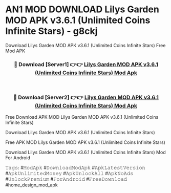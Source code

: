 # AN1 MOD DOWNLOAD Lilys Garden MOD APK v3.6.1 (Unlimited Coins Infinite Stars) - g8ckj
Download Lilys Garden MOD APK v3.6.1 (Unlimited Coins Infinite Stars) Free Mod APK

<div align="center">
<h3>🔴 Download [Server1] 👉👉 <a href="https://apk-comot.site?title=Lilys_Garden_MOD_APK_v3.6.1_(Unlimited_Coins_Infinite_Stars)">Lilys Garden MOD APK v3.6.1 (Unlimited Coins Infinite Stars) Mod Apk</a></h3><br>

<h3>🔴 Download [Server2] 👉👉 <a href="https://apk-comot.site?title=Lilys_Garden_MOD_APK_v3.6.1_(Unlimited_Coins_Infinite_Stars)">Lilys Garden MOD APK v3.6.1 (Unlimited Coins Infinite Stars) Mod Apk</a></h3>
</div>


Free Download APK MOD Lilys Garden MOD APK v3.6.1 (Unlimited Coins Infinite Stars)

Download Lilys Garden MOD APK v3.6.1 (Unlimited Coins Infinite Stars) 

Free APK MOD Lilys Garden MOD APK v3.6.1 (Unlimited Coins Infinite Stars) 

Download Lilys Garden MOD APK v3.6.1 (Unlimited Coins Infinite Stars) Mod For Android

𝚃𝚊𝚐𝚜: #𝙼𝚘𝚍𝙰𝚙𝚔 #𝙳𝚘𝚠𝚗𝚕𝚘𝚊𝚍𝙼𝚘𝚍𝙰𝚙𝚔 #𝙰𝚙𝚔𝙻𝚊𝚝𝚎𝚜𝚝𝚅𝚎𝚛𝚜𝚒𝚘𝚗 #𝙰𝚙𝚔𝚄𝚗𝚕𝚒𝚖𝚒𝚝𝚎𝚍𝙼𝚘𝚗𝚎𝚢 #𝙰𝚙𝚔𝚄𝚗𝚕𝚘𝚌𝚔𝙰𝚕𝚕 #𝙰𝚙𝚔𝙽𝚘𝙰𝚍𝚜 #𝚄𝚗𝚕𝚘𝚌𝚔𝙿𝚛𝚎𝚖𝚒𝚞𝚖 #𝙵𝚘𝚛𝙰𝚗𝚍𝚛𝚘𝚒𝚍 #𝙵𝚛𝚎𝚎𝙳𝚘𝚠𝚗𝚕𝚘𝚊𝚍 #home_design_mod_apk